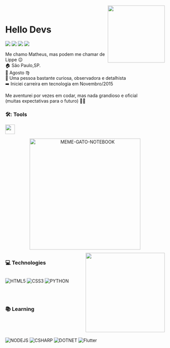 <img align="right" width="180px" style="margin-top:-20px" src="https://i.ibb.co/7V8P9N9/Whats-App-Image-2022-03-01-at-15-06-23-removebg-preview.png">

   <h1 align="left">Hello Devs</h1>

<a href="https://www.instagram.com/matheuslippe_/" target="_blank"><img src="https://img.shields.io/badge/-Instagram-%23E4405F?style=for-the-badge&logo=instagram&logoColor=white" target="_blank"></a>
<a href="https://www.linkedin.com/in/matheuslippe" target="_blank"><img src="https://img.shields.io/badge/-LinkedIn-%230077B5?style=for-the-badge&logo=linkedin&logoColor=white" target="_blank"></a>
<a href = "mailto:matheuslippe6@gmail.com"><img src="https://img.shields.io/badge/-Gmail-%23333?style=for-the-badge&logo=gmail&logoColor=white" target="_blank"></a>
<a href="https://open.spotify.com/user/matheuslippe6" target="_blank"><img src="https://img.shields.io/badge/Spotify-1ED760?&style=for-the-badge&logo=spotify&logoColor=white" target="_blank"></a>

Me chamo Matheus, mas podem me chamar de Lippe :wink: </br>
:house: São Paulo,SP. </br>
:birthday: Agosto :virgo:</br>
:dart: Uma pessoa bastante curiosa, observadora e detalhista</br>
:arrow_right: Iniciei carreira em tecnologia em Novembro/2015 </br>



Me aventurei por vezes em codar, mas nada grandioso e oficial</br>
(muitas expectativas para o futuro) :man_technologist:

### 🛠️: Tools 
<div>

  <img height="30px" width="30px" src="https://cdn.jsdelivr.net/gh/devicons/devicon/icons/vscode/vscode-original.svg"/>

  </div>

<p align="center">
  <img alt="MEME-GATO-NOTEBOOK" src="https://super.abril.com.br/wp-content/uploads/2016/09/super_imggato_digitando_0.gif" width="350">
</p>

##

### :computer: Technologies <img align="right" width="250px" style="margin-top:-20px" src="https://i.ibb.co/VSx01qR/Whats-App-Image-2022-03-01-at-15-06-22-removebg-preview.png">

<div style="display: inline_block"><br>
  <img alt="HTML5">
  <img alt="CSS3">
  <img alt="PYTHON">
</br>

## 

</br>

### :books: Learning
<div style="display: inline-block"><br>
  <img alt="NODEJS">
  <img alt="CSHARP">
  <img alt="DOTNET">
  <img alt="Flutter">
</div>

